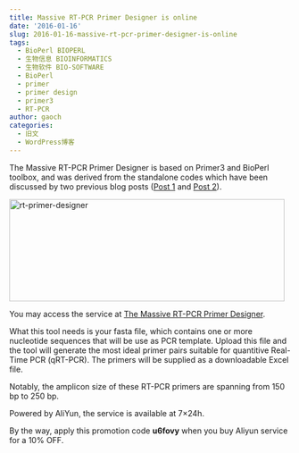 ```yaml
---
title: Massive RT-PCR Primer Designer is online
date: '2016-01-16'
slug: 2016-01-16-massive-rt-pcr-primer-designer-is-online
tags:
  - BioPerl BIOPERL
  - 生物信息 BIOINFORMATICS
  - 生物软件 BIO-SOFTWARE
  - BioPerl
  - primer
  - primer design
  - primer3
  - RT-PCR
author: gaoch
categories:
  - 旧文
  - WordPress博客
---
```



The Massive RT-PCR Primer Designer is based on Primer3 and BioPerl
toolbox, and was derived from the standalone codes which have been
discussed by two previous blog posts ([Post
1](http://bio-spring.top/rt-primer-bioperl/) and [Post
2](http://bio-spring.top/primer_error-missing-sequence-tag/)).

<img src="https://cloudfs-spring.oss-cn-qingdao.aliyuncs.com/bio_spring_uploads/2016/01/rt-primer-designer-1.png" class="alignnone size-full wp-image-776" width="493" height="183" alt="rt-primer-designer" />

You may access the service at [The Massive RT-PCR Primer
Designer](http://tools.bio-spring.top/rtprimers.cgi).

What this tool needs is your fasta file, which contains one or more
nucleotide sequences that will be use as PCR template. Upload this file
and the tool will generate the most ideal primer pairs suitable for
quantitive Real-Time PCR (qRT-PCR). The primers will be supplied as a
downloadable Excel file.

Notably, the amplicon size of these RT-PCR primers are spanning from 150
bp to 250 bp.

Powered by AliYun, the service is available at 7×24h.

By the way, apply this promotion code **u6fovy** when you buy Aliyun
service for a 10% OFF.
